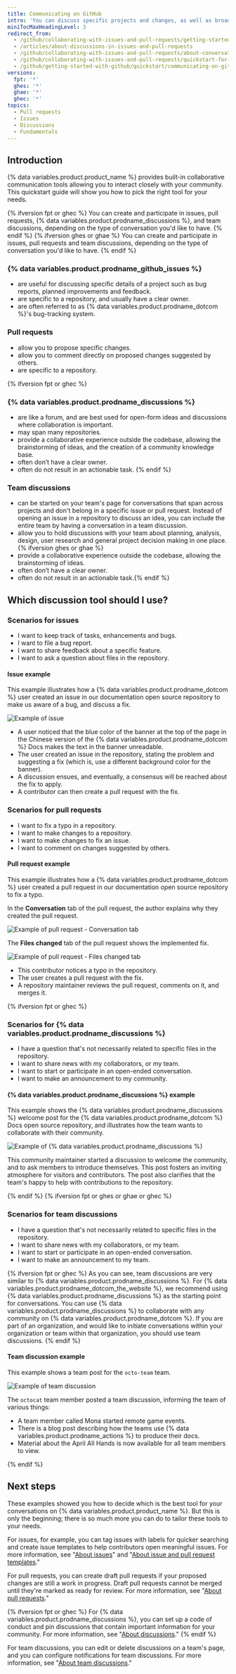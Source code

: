 ```yaml
---
title: Communicating on GitHub
intro: 'You can discuss specific projects and changes, as well as broader ideas or team goals, using different types of discussions on {% data variables.product.product_name %}.'
miniTocMaxHeadingLevel: 3
redirect_from:
  - /github/collaborating-with-issues-and-pull-requests/getting-started/quickstart-for-communicating-on-github
  - /articles/about-discussions-in-issues-and-pull-requests
  - /github/collaborating-with-issues-and-pull-requests/about-conversations-on-github
  - /github/collaborating-with-issues-and-pull-requests/quickstart-for-communicating-on-github
  - /github/getting-started-with-github/quickstart/communicating-on-github
versions:
  fpt: '*'
  ghes: '*'
  ghae: '*'
  ghec: '*'
topics:
  - Pull requests
  - Issues
  - Discussions
  - Fundamentals
---
```

## Introduction

{% data variables.product.product_name %} provides built-in collaborative communication tools allowing you to interact closely with your community. This quickstart guide will show you how to pick the right tool for your needs.

{% ifversion fpt or ghec %}
You can create and participate in issues, pull requests, {% data variables.product.prodname_discussions %}, and team discussions, depending on the type of conversation you'd like to have.
{% endif %}
{% ifversion ghes or ghae %}
You can create and participate in issues, pull requests and team discussions, depending on the type of conversation you'd like to have.
{% endif %}

### {% data variables.product.prodname_github_issues %}
- are useful for discussing specific details of a project such as bug reports, planned improvements and feedback. 
- are specific to a repository, and usually have a clear owner. 
- are often referred to as {% data variables.product.prodname_dotcom %}'s bug-tracking system.
  
### Pull requests
- allow you to propose specific changes.
- allow you to comment directly on proposed changes suggested by others. 
- are specific to a repository. 
 
{% ifversion fpt or ghec %}
### {% data variables.product.prodname_discussions %}
-  are like a forum, and are best used for open-form ideas and discussions where collaboration is important. 
-  may span many repositories. 
-  provide a collaborative experience outside the codebase, allowing the brainstorming of ideas, and the creation of a community knowledge base.
-  often don’t have a clear owner.
-  often do not result in an actionable task.
{% endif %}

### Team discussions
- can be started on your team's page for conversations that span across projects and don't belong in a specific issue or pull request. Instead of opening an issue in a repository to discuss an idea, you can include the entire team by having a conversation in a team discussion.
- allow you to hold discussions with your team about planning, analysis, design, user research and general project decision making in one place.{% ifversion ghes or ghae %} 
- provide a collaborative experience outside the codebase, allowing the brainstorming of ideas.
- often don’t have a clear owner.
- often do not result in an actionable task.{% endif %}

## Which discussion tool should I use?

### Scenarios for issues

- I want to keep track of tasks, enhancements and bugs.
- I want to file a bug report.
- I want to share feedback about a specific feature.
- I want to ask a question about files in the repository.

#### Issue example

This example illustrates how a {% data variables.product.prodname_dotcom %} user created an issue in our documentation open source repository to make us aware of a bug, and discuss a fix. 

![Example of issue](/assets/images/help/issues/issue-example.png)

- A user noticed that the blue color of the banner at the top of the page in the Chinese version of the {% data variables.product.prodname_dotcom %} Docs makes the text in the banner unreadable. 
- The user created an issue in the repository, stating the problem and suggesting a fix (which is, use a different background color for the banner).
- A discussion ensues, and eventually, a consensus will be reached about the fix to apply.
- A contributor can then create a pull request with the fix.

### Scenarios for pull requests

- I want to fix a typo in a repository.
- I want to make changes to a repository.
- I want to make changes to fix an issue.
- I want to comment on changes suggested by others.

#### Pull request example

This example illustrates how a {% data variables.product.prodname_dotcom %} user created a pull request in our documentation open source repository to fix a typo. 

In the **Conversation** tab of the pull request, the author explains why they created the pull request.

![Example of pull request - Conversation tab](/assets/images/help/pull_requests/pr-conversation-example.png)

The **Files changed** tab of the pull request shows the implemented fix.

![Example of pull request - Files changed tab](/assets/images/help/pull_requests/pr-files-changed-example.png)

- This contributor notices a typo in the repository.
- The user creates a pull request with the fix.
- A repository maintainer reviews the pull request, comments on it, and merges it.

{% ifversion fpt or ghec %}
### Scenarios for {% data variables.product.prodname_discussions %}

- I have a question that's not necessarily related to specific files in the repository.
- I want to share news with my collaborators, or my team.
- I want to start or participate in an open-ended conversation.
- I want to make an announcement to my community.

#### {% data variables.product.prodname_discussions %} example

This example shows the {% data variables.product.prodname_discussions %} welcome post for the {% data variables.product.prodname_dotcom %} Docs open source repository, and illustrates how the team wants to collaborate with their community.

![Example of {% data variables.product.prodname_discussions %}](/assets/images/help/discussions/github-discussions-example.png)

This community maintainer started a discussion to welcome the community, and to ask members to introduce themselves. This post fosters an inviting atmosphere for visitors and contributors. The post also clarifies that the team's happy to help with contributions to the repository.

{% endif %}
{% ifversion fpt or ghes or ghae or ghec %}
### Scenarios for team discussions

- I have a question that's not necessarily related to specific files in the repository.
- I want to share news with my collaborators, or my team.
- I want to start or participate in an open-ended conversation.
- I want to make an announcement to my team.

{% ifversion fpt or ghec %}
As you can see, team discussions are very similar to {% data variables.product.prodname_discussions %}. For {% data variables.product.prodname_dotcom_the_website %}, we recommend using {% data variables.product.prodname_discussions %} as the starting point for conversations. You can use {% data variables.product.prodname_discussions %} to collaborate with any community on {% data variables.product.prodname_dotcom %}. If you are part of an organization, and would like to initiate conversations within your organization or team within that organization, you should use team discussions.
{% endif %}

#### Team discussion example

This example shows a team post for the `octo-team` team.

![Example of team discussion](/assets/images/help/projects/team-discussions-example.png)

The `octocat` team member posted a team discussion, informing the team of various things:
- A team member called Mona started remote game events.
- There is a blog post describing how the teams use {% data variables.product.prodname_actions %} to produce their docs.
- Material about the April All Hands is now available for all team members to view.

{% endif %}

## Next steps

These examples showed you how to decide which is the best tool for your conversations on {% data variables.product.product_name %}. But this is only the beginning; there is so much more you can do to tailor these tools to your needs.

For issues, for example, you can tag issues with labels for quicker searching and create issue templates to help contributors open meaningful issues. For more information, see "[About issues](/github/managing-your-work-on-github/about-issues#working-with-issues)" and "[About issue and pull request templates](/communities/using-templates-to-encourage-useful-issues-and-pull-requests/about-issue-and-pull-request-templates)."

For pull requests, you can create draft pull requests if your proposed changes are still a work in progress. Draft pull requests cannot be merged until they're marked as ready for review. For more information, see "[About pull requests](/github/collaborating-with-issues-and-pull-requests/about-pull-requests#draft-pull-requests)."

{% ifversion fpt or ghec %}
For {% data variables.product.prodname_discussions %}, you can set up a code of conduct and pin discussions that contain important information for your community. For more information, see "[About discussions](/discussions/collaborating-with-your-community-using-discussions/about-discussions)."
{% endif %}

For team discussions, you can edit or delete discussions on a team's page, and you can configure notifications for team discussions. For more information, see "[About team discussions](/organizations/collaborating-with-your-team/about-team-discussions)."
